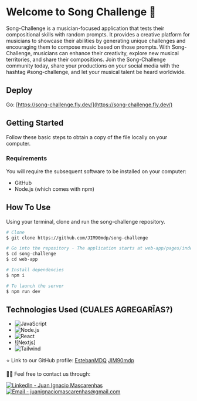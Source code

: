 # Welcome to Song Challenge 👋

Song-Challenge is a musician-focused application that tests their compositional skills with random prompts. It provides a creative platform for musicians to showcase their abilities by generating unique challenges and encouraging them to compose music based on those prompts. With Song-Challenge, musicians can enhance their creativity, explore new musical territories, and share their compositions. Join the Song-Challenge community today, share your productions on your social media with the hashtag #song-challenge, and let your musical talent be heard worldwide.

## Deploy

Go: [https://song-challenge.fly.dev/](https://song-challenge.fly.dev/)

## Getting Started

Follow these basic steps to obtain a copy of the file locally on your computer.

### Requirements

You will require the subsequent software to be installed on your computer:

- GitHub
- Node.js (which comes with npm)

## How To Use

Using your terminal, clone and run the song-challenge repository.

```bash
# Clone
$ git clone https://github.com/JIM90mdp/song-challenge

# Go into the repository - The application starts at web-app/pages/index.js.
$ cd song-challenge
$ cd web-app

# Install dependencies
$ npm i

# To launch the server
$ npm run dev
```

## Technologies Used  (CUALES AGREGARÎAS?)

- ![JavaScript](https://img.shields.io/badge/-JavaScript-696969?style=flat&logo=javascript)  
- ![Node.js](https://img.shields.io/badge/-Node.js-696969?style=flat&logo=node.js)  
- ![React](https://img.shields.io/badge/-React-696969?style=flat&logo=react)  
- ![Nextjs]
- ![Tailwind](https://img.shields.io/badge/-Tailwind-696969?style=flat&logo=tailwind-css&logoColor=white)   


⭐️ Link to our GitHub profile: [EstebanMDQ](https://github.com/EstebanMDQ) [JIM90mdp](https://github.com/JIM90mdp) 


🤝🏻 Feel free to contact us through:

[![LinkedIn - Juan Ignacio Mascarenhas](https://img.shields.io/badge/LinkedIn-Juan%20Ignacio%20Mascarenhas-blue?style=flat-square&logo=linkedin)](https://www.linkedin.com/in/mascarenhas-developer/)
[![Email - juanignaciomascarenhas@gmail.com](https://img.shields.io/badge/MS-Outlook-blue?style=flat-square&logo=microsoft-outlook&logoColor=white)](mailto:juanignaciomascarenhas@gmail.com)

